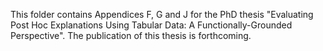 This folder contains Appendices F, G and J for the PhD thesis "Evaluating Post Hoc Explanations Using Tabular Data: A Functionally-Grounded Perspective". The publication of this thesis is forthcoming.